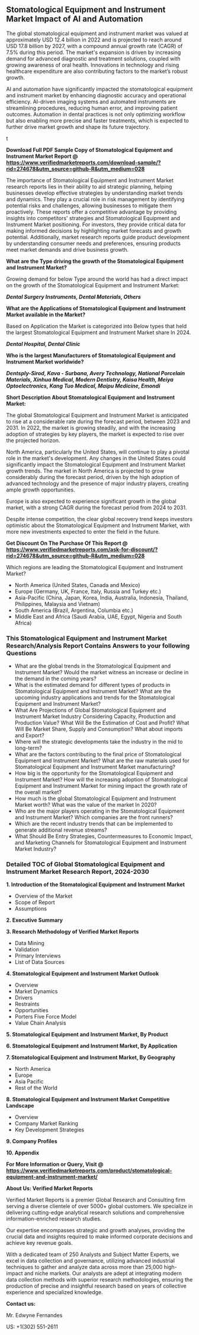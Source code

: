 <h2>Stomatological Equipment and Instrument Market Impact of AI and Automation</h2><p>The global stomatological equipment and instrument market was valued at approximately USD 12.4 billion in 2022 and is projected to reach around USD 17.8 billion by 2027, with a compound annual growth rate (CAGR) of 7.5% during this period. The market's expansion is driven by increasing demand for advanced diagnostic and treatment solutions, coupled with growing awareness of oral health. Innovations in technology and rising healthcare expenditure are also contributing factors to the market’s robust growth.</p><p>AI and automation have significantly impacted the stomatological equipment and instrument market by enhancing diagnostic accuracy and operational efficiency. AI-driven imaging systems and automated instruments are streamlining procedures, reducing human error, and improving patient outcomes. Automation in dental practices is not only optimizing workflow but also enabling more precise and faster treatments, which is expected to further drive market growth and shape its future trajectory.</p>t</p><p id="" class=""><strong>Download Full PDF Sample Copy of Stomatological Equipment and Instrument Market Report @ <a href="https://www.verifiedmarketreports.com/download-sample/?rid=274678&utm_source=github-R&utm_medium=028" target="_blank">https://www.verifiedmarketreports.com/download-sample/?rid=274678&utm_source=github-R&utm_medium=028</a></strong></p><p>The importance of&nbsp;Stomatological Equipment and Instrument Market research reports lies in their ability to aid strategic planning, helping businesses develop effective strategies by understanding market trends and dynamics. They play a crucial role in risk management by identifying potential risks and challenges, allowing businesses to mitigate them proactively. These reports offer a competitive advantage by providing insights into competitors' strategies and Stomatological Equipment and Instrument Market positioning. For investors, they provide critical data for making informed decisions by highlighting market forecasts and growth potential. Additionally, market research reports guide product development by understanding consumer needs and preferences, ensuring products meet market demands and drive business growth.</p><p><strong>What are the&nbsp;Type driving the growth of the Stomatological Equipment and Instrument Market?</strong></p><p id="" class="">Growing demand for below Type around the world has had a direct impact on the growth of the Stomatological Equipment and Instrument Market:</p><em><strong>Dental Surgery Instruments, Dental Materials, Others</strong></em></p><strong>What are the&nbsp;Applications&nbsp;of Stomatological Equipment and Instrument Market available in the Market?</strong></p><p id="" class="">Based on Application the Market is categorized into Below types that held the largest Stomatological Equipment and Instrument Market share In 2024.</p><em><strong>Dental Hospital, Dental Clinic</strong></em></p><strong>Who is the largest Manufacturers of Stomatological Equipment and Instrument Market worldwide?</strong></p><p><em><strong>Dentsply-Sirod, Kava - Surbana, Avery Technology, National Porcelain Materials, Xinhua Medical, Modern Dentistry, Kaisa Health, Meiya Optoelectronics, Kang Tuo Medical, Maipu Medicine, Emondi</strong></em></p><p id="" class=""><strong>Short Description About Stomatological Equipment and Instrument Market:</strong></p><p>The global Stomatological Equipment and Instrument Market is anticipated to rise at a considerable rate during the forecast period, between 2023 and 2031. In 2022, the market is growing steadily, and with the increasing adoption of strategies by key players, the market is expected to rise over the projected horizon.</p><p>North America, particularly the United States, will continue to play a pivotal role in the market's development. Any changes in the United States could significantly impact the Stomatological Equipment and Instrument Market growth trends. The market in North America is projected to grow considerably during the forecast period, driven by the high adoption of advanced technology and the presence of major industry players, creating ample growth opportunities.</p><p>Europe is also expected to experience significant growth in the global market, with a strong CAGR during the forecast period from 2024 to 2031.</p><p>Despite intense competition, the clear global recovery trend keeps investors optimistic about the Stomatological Equipment and Instrument Market, with more new investments expected to enter the field in the future.</p><p id="" class=""><strong>Get Discount On The Purchase Of This Report @ <a href="https://www.verifiedmarketreports.com/ask-for-discount/?rid=274678&utm_source=github-R&utm_medium=028" target="_blank">https://www.verifiedmarketreports.com/ask-for-discount/?rid=274678&utm_source=github-R&utm_medium=028</a></strong></p>Which regions are leading the Stomatological Equipment and Instrument Market?</p><ul><li>North America (United States, Canada and Mexico)</li><li>Europe (Germany, UK, France, Italy, Russia and Turkey etc.)</li><li>Asia-Pacific (China, Japan, Korea, India, Australia, Indonesia, Thailand, Philippines, Malaysia and Vietnam)</li><li>South America (Brazil, Argentina, Columbia etc.)</li><li>Middle East and Africa (Saudi Arabia, UAE, Egypt, Nigeria and South Africa)</li></ul><h3 id="" class="">This Stomatological Equipment and Instrument Market Research/Analysis Report Contains Answers to your following Questions</h3><ul><li>What are the global trends in the Stomatological Equipment and Instrument Market? Would the market witness an increase or decline in the demand in the coming years?</li><li>What is the estimated demand for different types of products in Stomatological Equipment and Instrument Market? What are the upcoming industry applications and trends for the Stomatological Equipment and Instrument Market?</li><li>What Are Projections of Global Stomatological Equipment and Instrument Market Industry Considering Capacity, Production and Production Value? What Will Be the Estimation of Cost and Profit? What Will Be Market Share, Supply and Consumption? What about imports and Export?</li><li>Where will the strategic developments take the industry in the mid to long-term?</li><li>What are the factors contributing to the final price of Stomatological Equipment and Instrument Market? What are the raw materials used for Stomatological Equipment and Instrument Market manufacturing?</li><li>How big is the opportunity for the Stomatological Equipment and Instrument Market? How will the increasing adoption of Stomatological Equipment and Instrument Market for mining impact the growth rate of the overall market?</li><li>How much is the global Stomatological Equipment and Instrument Market worth? What was the value of the market In 2020?</li><li>Who are the major players operating in the Stomatological Equipment and Instrument Market? Which companies are the front runners?</li><li>Which are the recent industry trends that can be implemented to generate additional revenue streams?</li><li>What Should Be Entry Strategies, Countermeasures to Economic Impact, and Marketing Channels for Stomatological Equipment and Instrument Market Industry?</li></ul><h3 id="" class="">Detailed TOC of Global Stomatological Equipment and Instrument Market Research Report, 2024-2030</h3><p id="" class=""><strong>1. Introduction of the Stomatological Equipment and Instrument Market</strong></p><ul><li>Overview of the Market</li><li>Scope of Report</li><li>Assumptions</li></ul><p id="" class=""><strong>2. Executive Summary</strong></p><p id="" class=""><strong>3. Research Methodology of Verified Market Reports</strong></p><ul><li>Data Mining</li><li>Validation</li><li>Primary Interviews</li><li>List of Data Sources</li></ul><p id="" class=""><strong>4. Stomatological Equipment and Instrument Market Outlook</strong></p><ul><li>Overview</li><li>Market Dynamics</li><li>Drivers</li><li>Restraints</li><li>Opportunities</li><li>Porters Five Force Model</li><li>Value Chain Analysis</li></ul><p id="" class=""><strong>5. Stomatological Equipment and Instrument Market, By Product</strong></p><p id="" class=""><strong>6. Stomatological Equipment and Instrument Market, By Application</strong></p><p id="" class=""><strong>7. Stomatological Equipment and Instrument Market, By Geography</strong></p><ul><li>North America</li><li>Europe</li><li>Asia Pacific</li><li>Rest of the World</li></ul><p id="" class=""><strong>8. Stomatological Equipment and Instrument Market Competitive Landscape</strong></p><ul><li>Overview</li><li>Company Market Ranking</li><li>Key Development Strategies</li></ul><p id="" class=""><strong>9. Company Profiles</strong></p><p id="" class=""><strong>10. Appendix</strong></p><p id="" class=""><strong>For More Information or Query, Visit @ <a href="https://www.verifiedmarketreports.com/product/stomatological-equipment-and-instrument-market/" target="_blank">https://www.verifiedmarketreports.com/product/stomatological-equipment-and-instrument-market/</a></strong></p><p id="" class=""><strong>About Us: Verified Market Reports</strong></p><p id="" class="">Verified Market Reports is a premier Global Research and Consulting firm serving a diverse clientele of over 5000+ global customers. We specialize in delivering cutting-edge analytical research solutions and comprehensive information-enriched research studies.</p><p id="" class="">Our expertise encompasses strategic and growth analyses, providing the crucial data and insights required to make informed corporate decisions and achieve key revenue goals.</p><p id="" class="">With a dedicated team of 250 Analysts and Subject Matter Experts, we excel in data collection and governance, utilizing advanced industrial techniques to gather and analyze data across more than 25,000 high-impact and niche markets. Our analysts are adept at integrating modern data collection methods with superior research methodologies, ensuring the production of precise and insightful research based on years of collective experience and specialized knowledge.</p><p id="" class=""><strong>Contact us:</strong></p><p id="" class="">Mr. Edwyne Fernandes</p><p id="" class="">US: +1(302) 551-2611</p>